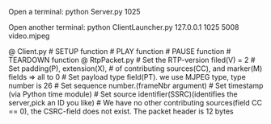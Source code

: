 Open a terminal:
    python Server.py 1025

Open another terminal:
    python ClientLauncher.py 127.0.0.1 1025 5008 video.mjpeg
    
@ Client.py
    # SETUP function
    # PLAY function
    # PAUSE function
    # TEARDOWN function
@ RtpPacket.py
    # Set the RTP-version filed(V) = 2
    # Set padding(P), extension(X), # of contributing sources(CC), and marker(M) fields => all to 0
    # Set payload type field(PT). we use MJPEG type, type number is 26
    # Set sequence number.(frameNbr argument)
    # Set timestamp (via Python time module)
    # Set source identifier(SSRC)(identifies the server,pick an ID you like)
    # We have no other contributing sources(field CC == 0), the CSRC-field does not exist. The packet header is 12 bytes
